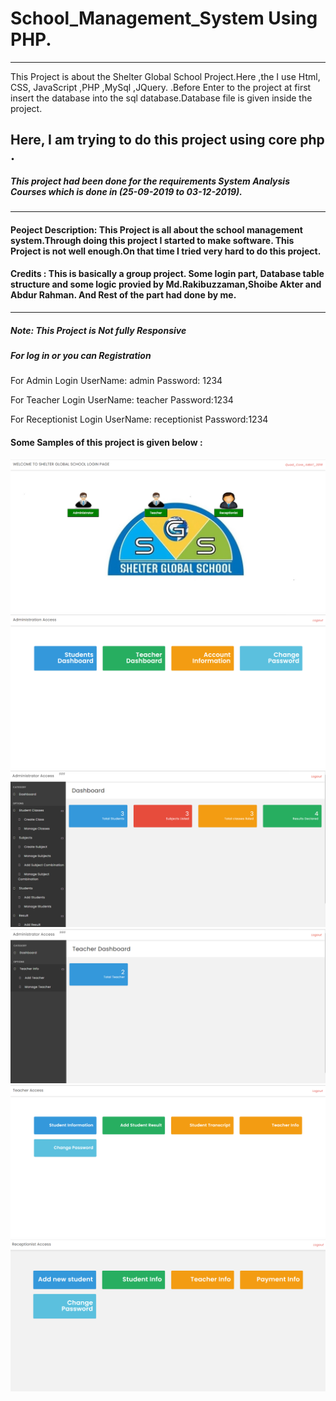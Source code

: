 # School_Management_System Using PHP.
<hr>
This Project is about the Shelter Global School Project.Here ,the I use Html, CSS, JavaScript ,PHP ,MySql ,JQuery. .Before Enter to the project at first insert the database into the sql database.Database file is given inside the project.

## Here, I am trying to do this project using core php .

##### This project had been done for the requirements System Analysis Courses which is done in (25-09-2019  to 03-12-2019).

<hr>

#### Peoject Description: This Project is all about the school management system.Through doing this project I started to make software. This Project is not well enough.On that time I tried very hard to do this project.

#### Credits : This is basically a group project. Some login part, Database table structure and some logic provied by Md.Rakibuzzaman,Shoibe Akter and Abdur Rahman. And Rest of the part had done by me.

<hr>

##### Note: This Project is Not fully Responsive 

##### For log in or you can Registration 

For Admin Login UserName: admin 
                Password: 1234

For Teacher Login UserName: teacher
               Password:1234

For Receptionist Login UserName: receptionist
               Password:1234


#### Some Samples of this project is given below :

![Front Page](images/1.PNG)
![2nd Page](images/2.PNG)
![4th Page](images/3.PNG)
![5th Page](images/4.PNG)
![6th Page](images/5.PNG)
![7th Page](images/6.PNG)

